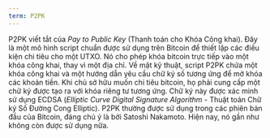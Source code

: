 ```yaml
---
term: P2PK
---
```


P2PK viết tắt của *Pay to Public Key* (Thanh toán cho Khóa Công khai). Đây là một mô hình script chuẩn được sử dụng trên Bitcoin để thiết lập các điều kiện chi tiêu cho một UTXO. Nó cho phép khóa bitcoin trực tiếp vào một khóa công khai, thay vì một địa chỉ.
Về mặt kỹ thuật, script P2PK chứa một khóa công khai và một hướng dẫn yêu cầu chữ ký số tương ứng để mở khóa các khoản tiền. Khi chủ sở hữu muốn chi tiêu bitcoin, họ phải cung cấp một chữ ký được tạo ra với khóa riêng tư tương ứng. Chữ ký này được xác minh sử dụng ECDSA (*Elliptic Curve Digital Signature Algorithm* - Thuật toán Chữ ký Số Đường Cong Elliptic). P2PK thường được sử dụng trong các phiên bản đầu của Bitcoin, đáng chú ý là bởi Satoshi Nakamoto. Hiện nay, nó gần như không còn được sử dụng nữa.